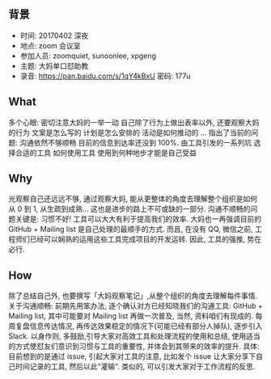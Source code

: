 ## 背景
- 时间: 20170402 深夜
- 地点: zoom 会议室
- 参加人员: zoomquiet, sunoonlee, xpgeng
- 主题: 大妈单口怼助教
- 录音: https://pan.baidu.com/s/1qY4kBxU 密码: 177u

## What

多个心眼: 密切注意大妈的一举一动
自己除了行为上做出表率以外, 还要观察大妈的行为
文案是怎么写的
计划是怎么安排的
活动是如何推动的
...
指出了当前的问题: 沟通依然不够顺畅
目前的信息到达率还没到 100%.
由工具引发的一系列坑
选择合适的工具
如何使用工具
使用到何种地步才能是自己受益

## Why

光观察自己还远远不够, 通过观察大妈, 能从更整体的角度去理解整个组织是如何从 0 到 1, 从生疏到成熟... 这也是进步的路上不可或缺的一部分.
沟通不顺畅的问题关键是: 习惯不好!
工具可以大大有利于提高我们的效率. 大妈也一再强调目前的 GitHub + Mailing list 是自己处理的最顺手的方式. 而且, 在没有 QQ, 微信之前, 工程师们已经可以娴熟的运用这些工具完成项目的开发运转. 因此, 工具的强推, 势在必行.


## How

除了总结自己外, 也要撰写「大妈观察笔记」,从整个组织的角度去理解每件事情.
关于沟通顺畅:
前期先用笨办法, 逐个确认对方已经知晓我们的沟通工具: GitHub + Mailing list, 其中可能要对 Mailing list 再做一次普及, 当然, 资料咱们有现成的.
每周复盘信息传达情况, 再传达效果稳定的情况下(可能已经有部分人掉队), 逐步引入 Slack.
以身作则, 多鼓励,引导大家对高效工具和处理流程的使用和总结, 使用适当的方式使怼友们意识到习惯与工具的重要性, 并体会到其带来的效率的提升.
具体: 目前想到的是通过 issue, 引起大家对工具的注意, 比如发个 issue 让大家分享下自己时间记录的工具, 然后以此"灌输".
类似的, 可以引发大家对于工作流程的反思.